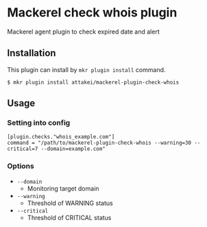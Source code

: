 # Mackerel check whois plugin

Mackerel agent plugin to check expired date and alert


## Installation 

This plugin can install by `mkr plugin install` command.

```
$ mkr plugin install attakei/mackerel-plugin-check-whois
```


## Usage

### Setting into config

```
[plugin.checks."whois_example.com"]
command = "/path/to/mackerel-plugin-check-whois --warning=30 --critical=7 --domain=example.com"
```

### Options

* `--domain`
    * Monitoring target domain
* `--warning`
    * Threshold of WARNING status
* `--critical`
    * Threshold of CRITICAL status

